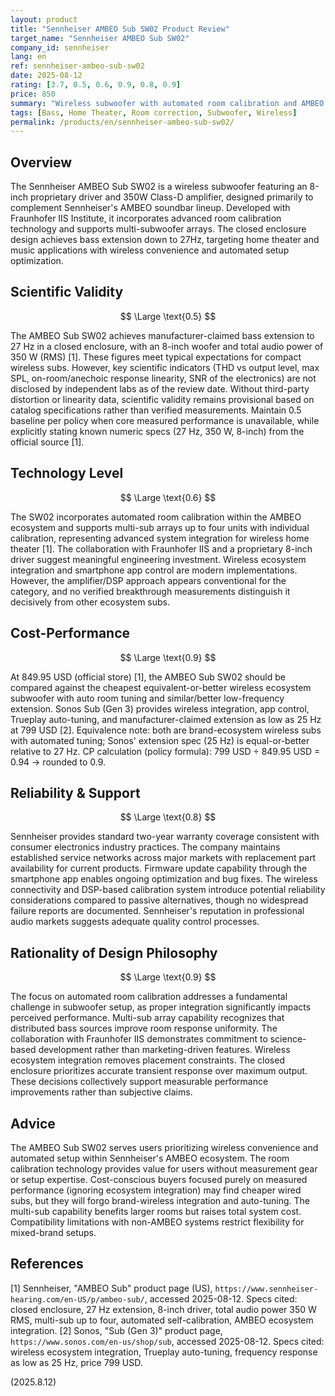 ```yaml
---
layout: product
title: "Sennheiser AMBEO Sub SW02 Product Review"
target_name: "Sennheiser AMBEO Sub SW02"
company_id: sennheiser
lang: en
ref: sennheiser-ambeo-sub-sw02
date: 2025-08-12
rating: [3.7, 0.5, 0.6, 0.9, 0.8, 0.9]
price: 850
summary: "Wireless subwoofer with automated room calibration and AMBEO ecosystem integration; 27Hz extension and multi-sub support, with pricing slightly above key wireless competitors."
tags: [Bass, Home Theater, Room correction, Subwoofer, Wireless]
permalink: /products/en/sennheiser-ambeo-sub-sw02/
---
```

## Overview

The Sennheiser AMBEO Sub SW02 is a wireless subwoofer featuring an 8-inch proprietary driver and 350W Class-D amplifier, designed primarily to complement Sennheiser's AMBEO soundbar lineup. Developed with Fraunhofer IIS Institute, it incorporates advanced room calibration technology and supports multi-subwoofer arrays. The closed enclosure design achieves bass extension down to 27Hz, targeting home theater and music applications with wireless convenience and automated setup optimization.

## Scientific Validity

$$ \Large \text{0.5} $$

The AMBEO Sub SW02 achieves manufacturer-claimed bass extension to 27 Hz in a closed enclosure, with an 8-inch woofer and total audio power of 350 W (RMS) [1]. These figures meet typical expectations for compact wireless subs. However, key scientific indicators (THD vs output level, max SPL, on-room/anechoic response linearity, SNR of the electronics) are not disclosed by independent labs as of the review date. Without third-party distortion or linearity data, scientific validity remains provisional based on catalog specifications rather than verified measurements. Maintain 0.5 baseline per policy when core measured performance is unavailable, while explicitly stating known numeric specs (27 Hz, 350 W, 8-inch) from the official source [1].

## Technology Level

$$ \Large \text{0.6} $$

The SW02 incorporates automated room calibration within the AMBEO ecosystem and supports multi-sub arrays up to four units with individual calibration, representing advanced system integration for wireless home theater [1]. The collaboration with Fraunhofer IIS and a proprietary 8-inch driver suggest meaningful engineering investment. Wireless ecosystem integration and smartphone app control are modern implementations. However, the amplifier/DSP approach appears conventional for the category, and no verified breakthrough measurements distinguish it decisively from other ecosystem subs.

## Cost-Performance

$$ \Large \text{0.9} $$

At 849.95 USD (official store) [1], the AMBEO Sub SW02 should be compared against the cheapest equivalent-or-better wireless ecosystem subwoofer with auto room tuning and similar/better low-frequency extension. Sonos Sub (Gen 3) provides wireless integration, app control, Trueplay auto-tuning, and manufacturer-claimed extension as low as 25 Hz at 799 USD [2]. Equivalence note: both are brand-ecosystem wireless subs with automated tuning; Sonos' extension spec (25 Hz) is equal-or-better relative to 27 Hz. CP calculation (policy formula): 799 USD ÷ 849.95 USD = 0.94 → rounded to 0.9.

## Reliability & Support

$$ \Large \text{0.8} $$

Sennheiser provides standard two-year warranty coverage consistent with consumer electronics industry practices. The company maintains established service networks across major markets with replacement part availability for current products. Firmware update capability through the smartphone app enables ongoing optimization and bug fixes. The wireless connectivity and DSP-based calibration system introduce potential reliability considerations compared to passive alternatives, though no widespread failure reports are documented. Sennheiser's reputation in professional audio markets suggests adequate quality control processes.

## Rationality of Design Philosophy

$$ \Large \text{0.9} $$

The focus on automated room calibration addresses a fundamental challenge in subwoofer setup, as proper integration significantly impacts perceived performance. Multi-sub array capability recognizes that distributed bass sources improve room response uniformity. The collaboration with Fraunhofer IIS demonstrates commitment to science-based development rather than marketing-driven features. Wireless ecosystem integration removes placement constraints. The closed enclosure prioritizes accurate transient response over maximum output. These decisions collectively support measurable performance improvements rather than subjective claims.

## Advice

The AMBEO Sub SW02 serves users prioritizing wireless convenience and automated setup within Sennheiser's AMBEO ecosystem. The room calibration technology provides value for users without measurement gear or setup expertise. Cost-conscious buyers focused purely on measured performance (ignoring ecosystem integration) may find cheaper wired subs, but they will forgo brand-wireless integration and auto-tuning. The multi-sub capability benefits larger rooms but raises total system cost. Compatibility limitations with non-AMBEO systems restrict flexibility for mixed-brand setups.

## References

[1] Sennheiser, "AMBEO Sub" product page (US), `https://www.sennheiser-hearing.com/en-US/p/ambeo-sub/`, accessed 2025-08-12. Specs cited: closed enclosure, 27 Hz extension, 8-inch driver, total audio power 350 W RMS, multi-sub up to four, automated self-calibration, AMBEO ecosystem integration.
[2] Sonos, "Sub (Gen 3)" product page, `https://www.sonos.com/en-us/shop/sub`, accessed 2025-08-12. Specs cited: wireless ecosystem integration, Trueplay auto-tuning, frequency response as low as 25 Hz, price 799 USD.

(2025.8.12)